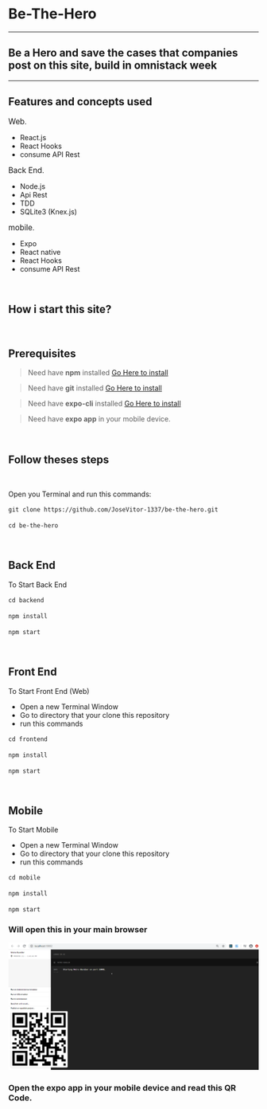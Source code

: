 # Be-The-Hero

---

## Be a Hero and save the cases that companies post on this site, build in omnistack week

---

## Features and concepts used

<span style="font-size:1.1em">Web</span>.

- React.js
- React Hooks
- consume API Rest

<span style="font-size:1.1em">Back End</span>.

- Node.js
- Api Rest
- TDD
- SQLite3 (Knex.js)

<span style="font-size:1.1em">mobile</span>.

- Expo
- React native
- React Hooks
- consume API Rest

<br />

## How i start this site?

<br />

## Prerequisites

> Need have **npm** installed [Go Here to install](https://nodejs.org/en/)

> Need have **git** installed [Go Here to install](https://git-scm.com/downloads)

> Need have **expo-cli** installed [Go Here to install](https://docs.expo.io/)

> Need have **expo app** in your mobile device.

<br />

## Follow theses steps

<br>

Open you Terminal and run this commands:

```
git clone https://github.com/JoseVitor-1337/be-the-hero.git

cd be-the-hero

```

<br>

## Back End

To Start Back End

```
cd backend

npm install

npm start

```

<br>

## Front End

To Start Front End (Web)

- Open a new Terminal Window
- Go to directory that your clone this repository
- run this commands

```
cd frontend

npm install

npm start

```

<br>

## Mobile

To Start Mobile

- Open a new Terminal Window
- Go to directory that your clone this repository
- run this commands

```
cd mobile

npm install

npm start

```

### Will open this in your main browser

![Metro-Bundler](https://github.com/JoseVitor-1337/be-the-hero/blob/master/expo.png)

### Open the **expo app** in your mobile device and read this QR Code.
